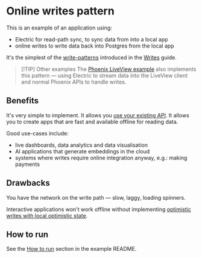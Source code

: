 
# Online writes pattern

This is an example of an application using:

- Electric for read-path sync, to sync data from into a local app
- online writes to write data back into Postgres from the local app

It's the simplest of the [write-patterns](https://electric-sql.com/docs/guides/writes#patterns) introduced in the [Writes](https://electric-sql.com/docs/guides/writes#patterns) guide.

> [!TIP] Other examples
> The [Phoenix LiveView example](../../../phoenix-liveview) also implements this pattern &mdash; using Electric to stream data into the LiveView client and normal Phoenix APIs to handle writes.

## Benefits

It's very simple to implement. It allows you [use your existing API](https://electric-sql.com/blog/2024/11/21/local-first-with-your-existing-api). It allows you to create apps that are fast and available offline for reading data.

Good use-cases include:

- live dashboards, data analytics and data visualisation
- AI applications that generate embeddings in the cloud
- systems where writes require online integration anyway, e.g.: making payments

## Drawbacks

You have the network on the write path — slow, laggy, loading spinners.

Interactive applications won't work offline without implementing [optimistic writes with local optimistic state](../2-optimistic-state).

## How to run

See the [How to run](../../README.md#how-to-run) section in the example README.
